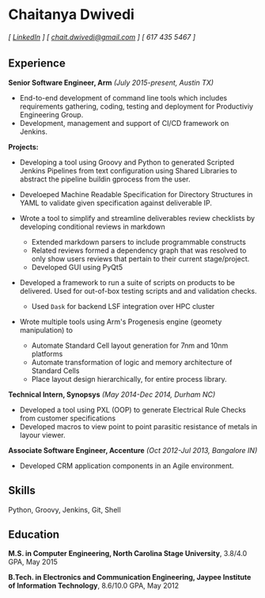 # Chaitanya Dwivedi

###### [ [LinkedIn](https://www.linkedin.com/in/chaitanyadwivedi) ] [ chait.dwivedi@gmail.com ] [ 617 435 5467 ]

## Experience
**Senior Software Engineer, Arm** *(July 2015-present, Austin TX)*

- End-to-end development of command line tools which includes requirements gathering, coding, testing and deployment for Productiviy Engineering Group.
- Development, management and support of CI/CD framework on Jenkins.

**Projects:**

- Developing a tool using Groovy and Python to generated Scripted Jenkins Pipelines from text configuration using Shared Libraries to abstract the pipeline buildin gprocess from the user.
- Develoeped Machine Readable Specification for Directory Structures in YAML to validate given specification against deliverable IP.
- Wrote a tool to simplify and streamline deliverables review checklists by developing conditional reviews in markdown
    - Extended markdown parsers to include programmable constructs
    - Related reviews formed a dependency graph that was resolved to only show users reviews that pertain to their current stage/project.
    - Developed GUI using PyQt5

- Developed a framework to run a suite of scripts on products to be delivered. Used for out-of-box testing scripts and and validation checks.
    - Used `Dask` for backend LSF integration over HPC cluster

- Wrote multiple tools using Arm's Progenesis engine (geomety manipulation) to
    - Automate Standard Cell layout generation for 7nm and 10nm platforms
    - Automate transformation of logic and memory architecture of Standard Cells
    - Place layout design hierarchically, for entire process library.

**Technical Intern, Synopsys** *(May 2014-Dec 2014, Durham NC)*

- Developed a tool using PXL (OOP) to generate Electrical Rule Checks from customer specifications
- Developed macros to view point to point parasitic resistance of metals in layour viewer.

**Associate Software Engineer, Accenture** *(Oct 2012-Jul 2013, Bangalore IN)*

- Developed CRM application components in an Agile environment.

## Skills

Python, Groovy, Jenkins, Git, Shell

## Education

**M.S. in Computer Engineering, North Carolina Stage University**, 3.8/4.0 GPA, May 2015

**B.Tech. in Electronics and Communication Engineering, Jaypee Institute of Information Technology**, 8.6/10.0 GPA, May 2012
